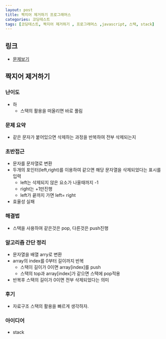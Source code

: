 ```yaml
---
layout: post
title: 짝지어 제거하기 프로그래머스
categories: 코딩테스트
tags: [코딩테스트, 짝지어 제거하기 , 프로그래머스 ,javascript, 스택, stack]
---
```


## 링크
- [문제보기](https://programmers.co.kr/learn/courses/30/lessons/12973)

## 짝지어 제거하기

### 난이도
- 하
    - 스택의 활용을 떠올리면 바로 풀림

### 문제 요약
- 같은 문자가 붙어있으면 삭제하는 과정을 반복하여 전부 삭제되는지

### 초반접근
- 문자를 문자열로 변환
- 두개의 포인터(left,right)를 이용하여 같으면 해당 문자열을 삭제되었다는 표시를 입력
    - left는 삭제되지 않은 요소가 나올때까지 -1
    - right는 +1만진행
    - left가 끝까지 가면 left= right
- 효율성 실패

### 해결법
- 스택을 사용하여 같은것은 pop, 다른것은 push진행

### 알고리즘 간단 정리
- 문자열을 배열 arry로 변환
- array의 index를 0부터 길이까지 반복
    - 스택이 길이가 0이면 array[index]를 push
    - 스택의 top과 array[index]가 같으면 스택에 pop적용
- 반복후 스택의 길이가 0이면 전부 삭제되었다는 의미

### 후기
- 자료구조 스택의 활용을 빠르게 생각하자.

### 아이디어
- stack